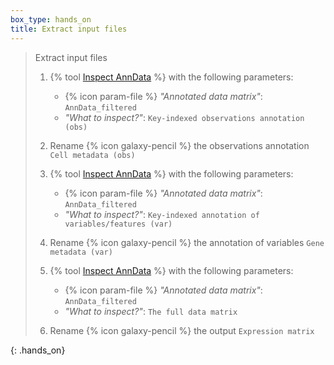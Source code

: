```yaml
---
box_type: hands_on
title: Extract input files
---
```

>
> <hands-on-title> Extract input files </hands-on-title>
>
> 1. {% tool [Inspect AnnData](toolshed.g2.bx.psu.edu/repos/iuc/anndata_inspect/anndata_inspect/0.7.5+galaxy1) %} with the following parameters:
>    - {% icon param-file %} *"Annotated data matrix"*: `AnnData_filtered`
>    - *"What to inspect?"*: `Key-indexed observations annotation (obs)`
> 2. Rename {% icon galaxy-pencil %} the observations annotation `Cell metadata (obs)`
>
> 3. {% tool [Inspect AnnData](toolshed.g2.bx.psu.edu/repos/iuc/anndata_inspect/anndata_inspect/0.7.5+galaxy1) %} with the following parameters:
>    - {% icon param-file %} *"Annotated data matrix"*: `AnnData_filtered`
>    - *"What to inspect?"*: `Key-indexed annotation of variables/features (var)`
> 4. Rename {% icon galaxy-pencil %} the annotation of variables `Gene metadata (var)`
>
> 5. {% tool [Inspect AnnData](toolshed.g2.bx.psu.edu/repos/iuc/anndata_inspect/anndata_inspect/0.7.5+galaxy1) %} with the following parameters:
>    - {% icon param-file %} *"Annotated data matrix"*: `AnnData_filtered`
>    - *"What to inspect?"*: `The full data matrix`
> 5. Rename {% icon galaxy-pencil %} the output `Expression matrix`
>
{: .hands_on}
